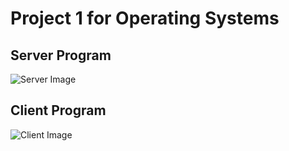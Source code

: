 # Project 1 for Operating Systems #

## Server Program ##
![Server Image](https://i.ibb.co/60Z8gZQ/server.png)

## Client Program ##
![Client Image](https://i.ibb.co/28fkHrL/client.png)

